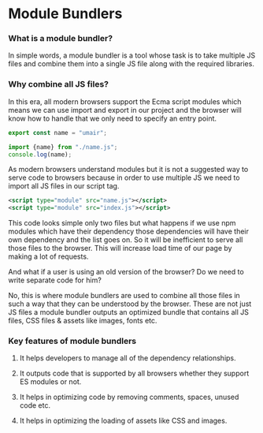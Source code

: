 # Module Bundlers

### **What is a module bundler?**

In simple words, a module bundler is a tool whose task is to take multiple JS files and combine them into a single JS file along with the required libraries.

### **Why combine all JS files?**

In this era, all modern browsers support the Ecma script modules which means we can use import and export in our project and the browser will know how to handle that we only need to specify an entry point.

```javascript
export const name = "umair";
```

```javascript
import {name} from "./name.js";
console.log(name);
```

As modern browsers understand modules but it is not a suggested way to serve code to browsers because in order to use multiple JS we need to import all JS files in our script tag.

```xml
<script type="module" src="name.js"></script>
<script type="module" src="index.js"></script>
```

This code looks simple only two files but what happens if we use npm modules which have their dependency those dependencies will have their own dependency and the list goes on. So it will be inefficient to serve all those files to the browser. This will increase load time of our page by making a lot of requests.

And what if a user is using an old version of the browser? Do we need to write separate code for him?

No, this is where module bundlers are used to combine all those files in such a way that they can be understood by the browser. These are not just JS files a module bundler outputs an optimized bundle that contains all JS files, CSS files & assets like images, fonts etc.

### Key features of module bundlers

1. It helps developers to manage all of the dependency relationships.
    
2. It outputs code that is supported by all browsers whether they support ES modules or not.
    
3. It helps in optimizing code by removing comments, spaces, unused code etc.
    
4. It helps in optimizing the loading of assets like CSS and images.